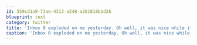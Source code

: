 ```yaml
---
id: 559cd1a9-73ae-4313-a248-a201818bbd26
blueprint: text
category: twitter
title: 'Inbox 0 exploded on me yesterday. Oh well, it was nice while it lasted.'
caption: 'Inbox 0 exploded on me yesterday. Oh well, it was nice while it lasted.'
---
```

